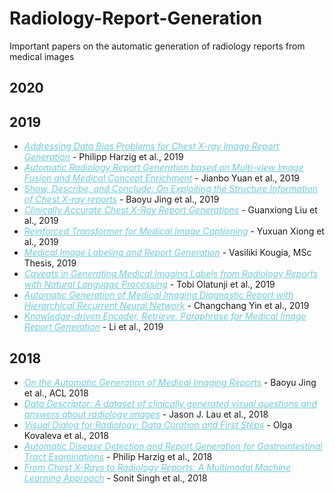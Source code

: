 # Radiology-Report-Generation
Important papers on the automatic generation of radiology reports from medical images

## 2020



## 2019
<ul>
    <li> <em> <a href="https://arxiv.org/pdf/1908.02123.pdf" style="color:#6ecadc" rel="nofollow"> Addressing Data Bias Problems for Chest X-ray Image Report Generation</a> </em> - Philipp Harzig et al., 2019
  </li>
  
   <li> <em> <a href="https://arxiv.org/pdf/1907.09085.pdf" style="color:#6ecadc" rel="nofollow"> Automatic Radiology Report Generation based on Multi-view Image Fusion and Medical Concept Enrichment</a> </em> - Jianbo Yuan et al., 2019
  </li>
  
   <li> <em> <a href="https://www.aclweb.org/anthology/P19-1657.pdf" style="color:#6ecadc" rel="nofollow"> Show, Describe, and Conclude: On Exploiting the Structure Information of Chest X-ray reports</a> </em> - Baoyu Jing et al., 2019
  </li>
  
  <li> <em> <a href="http://proceedings.mlr.press/v106/liu19a/liu19a.pdf" style="color:#6ecadc" rel="nofollow"> Clinically Accurate Chest X-Ray Report Generations</a> </em> - Guanxiong Liu et al., 2019
  </li>
  
  <li> <em> <a href="https://link.springer.com/content/pdf/10.1007%2F978-3-030-32692-0_77.pdf" style="color:#6ecadc" rel="nofollow"> Reinforced Transformer for Medical Image Captioning</a> </em> - Yuxuan Xiong et al., 2019
  </li>
  
  <li> <em> <a href="http://www2.aueb.gr/users/ion/docs/Vasiliki_Kougia_MSc_Thesis.pdf" style="color:#6ecadc" rel="nofollow"> Medical Image Labeling and Report Generation</a> </em> - Vasiliki Kougia, MSc Thesis, 2019
  </li>
  
  <li> <em> <a href="https://arxiv.org/pdf/1905.02283.pdf" style="color:#6ecadc" rel="nofollow"> Caveats in Generating Medical Imaging Labels from Radiology Reports with Natural Language Processing</a> </em> - Tobi Olatunji et al., 2019
  </li>
  
   <li> <em> <a href="https://ieeexplore.ieee.org/document/8970668" style="color:#6ecadc" rel="nofollow">Automatic Generation of Medical Imaging Diagnostic Report with Hierarchical Recurrent Neural Network</a> </em> - Changchang Yin et al., 2019
  </li>
  
   <li> <em> <a href="https://aaai.org/ojs/index.php/AAAI/article/view/4637" style="color:#6ecadc" rel="nofollow">Knowledge-driven Encoder, Retrieve, Paraphrase for Medical Image Report Generation</a> </em> - Li et al., 2019
  </li>
</ul>

## 2018
<ul>
  <li> <em> <a href="www.aclweb.com/papers" style="color:#6ecadc" rel="nofollow"> On the Automatic Generation of Medical Imaging Reports</a> </em> - Baoyu Jing et al., ACL 2018
  </li>
 
  <li> <em> <a href="https://www.ncbi.nlm.nih.gov/pmc/articles/PMC6244189/pdf/sdata2018251.pdf" style="color:#6ecadc" rel="nofollow"> Data Descriptor: A dataset of clinically generated visual questions and answers about radiology images</a> </em> - Jason J. Lau et al., 2018
  </li>
  
   <li> <em> <a href="https://pdfs.semanticscholar.org/cc71/a905ca132999a158857823606cd979b9080e.pdf?_ga=2.237359941.45546797.1580707719-1841058027.1549347584" style="color:#6ecadc" rel="nofollow"> Visual Dialog for Radiology: Data Curation and First Steps</a> </em> - Olga Kovaleva et al., 2018
  </li>
  
   <li> <em> <a href="https://dl.acm.org/doi/pdf/10.1145/3343031.3356066?download=true" style="color:#6ecadc" rel="nofollow"> Automatic Disease Detection and Report Generation for Gastrointestinal Tract Examinations</a> </em> - Philip Harzig et al., 2018
  </li>
 
  <li> <em> <a href="https://ieeexplore.ieee.org/document/8945819" style="color:#6ecadc" rel="nofollow">  From Chest X-Rays to Radiology Reports: A Multimodal Machine Learning Approach</a> </em> - Sonit Singh et al., 2018
  </li>
</ul>

